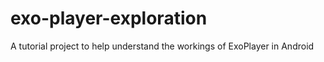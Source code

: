 # exo-player-exploration
A tutorial project to help understand the workings of ExoPlayer in Android
